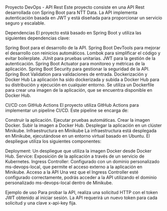 Proyecto DevOps - API Rest
Este proyecto consiste en una API Rest desarrollada con Spring Boot para NTT Data. La API implementa autenticación basada en JWT y está diseñada para proporcionar un servicio seguro y escalable.

Dependencias
El proyecto está basado en Spring Boot y utiliza las siguientes dependencias clave:

Spring Boot para el desarrollo de la API.
Spring Boot DevTools para mejorar el desarrollo con reinicios automáticos.
Lombok para simplificar el código y evitar boilerplate.
JUnit para pruebas unitarias.
JWT para la gestión de la autenticación.
Spring Boot Actuator para monitoreo y métricas de la aplicación.
Spring Boot Security para gestionar la seguridad de la API.
Spring Boot Validation para validaciones de entrada.
Dockerización y Docker Hub
La aplicación ha sido dockerizada y subida a Docker Hub para su distribución y ejecución en cualquier entorno. Se utiliza un Dockerfile para crear una imagen de la aplicación, que se encuentra disponible en Docker Hub.

CI/CD con GitHub Actions
El proyecto utiliza GitHub Actions para implementar un pipeline CI/CD. Este pipeline se encarga de:

Construir la aplicación.
Ejecutar pruebas automáticas.
Crear la imagen Docker.
Subir la imagen a Docker Hub.
Desplegar la aplicación en un clúster Minikube.
Infraestructura en Minikube
La infraestructura está desplegada en Minikube, ejecutándose en un entorno virtual basado en Ubuntu. El despliegue utiliza los siguientes componentes:

Deployment: Un despliegue que utiliza la imagen Docker desde Docker Hub.
Service: Exposición de la aplicación a través de un servicio de Kubernetes.
Ingress Controller: Configurado con un dominio personalizado ms-devops-local, que permite el acceso externo a la aplicación en Minikube.
Acceso a la API
Una vez que el Ingress Controller esté configurado correctamente, podrás acceder a la API utilizando el dominio personalizado ms-devops-local dentro de Minikube.

Ejemplo de uso
Para probar la API, realiza una solicitud HTTP con el token JWT obtenido al iniciar sesión. La API requerirá un nuevo token para cada solicitud y una clave x-api-key fija.
